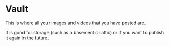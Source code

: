 # Vault

This is where all your images and videos that you have posted are.

It is good for storage (such as a basement or attic) or if you want to publish it again in the future.
